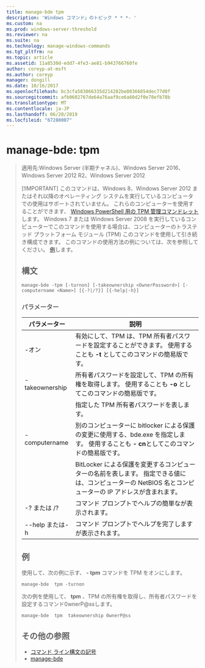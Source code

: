 ```yaml
---
title: manage-bde tpm
description: 'Windows コマンド」のトピック * * *- '
ms.custom: na
ms.prod: windows-server-threshold
ms.reviewer: na
ms.suite: na
ms.technology: manage-windows-commands
ms.tgt_pltfrm: na
ms.topic: article
ms.assetid: 11a8530d-edd7-4fe3-ae81-b943766760fe
author: coreyp-at-msft
ms.author: coreyp
manager: dongill
ms.date: 10/16/2017
ms.openlocfilehash: bc3cfa583866335d214282be08366854dec77d0f
ms.sourcegitcommit: afb0602767de64a76aaf9ce6a60d2f0e78efb78b
ms.translationtype: MT
ms.contentlocale: ja-JP
ms.lasthandoff: 06/20/2019
ms.locfileid: "67280007"
---
```

# <a name="manage-bde-tpm"></a>manage-bde: tpm

> 適用先:Windows Server (半期チャネル)、Windows Server 2016、Windows Server 2012 R2、Windows Server 2012
> 
> [!IMPORTANT]
> このコマンドは、Windows 8、Windows Server 2012 またはそれ以降のオペレーティング システムを実行しているコンピュータでの使用はサポートされていません。 これらのコンピューターを使用することができます、 [Windows PowerShell 用の TPM 管理コマンドレット](https://docs.microsoft.com/powershell/module/trustedplatformmodule/)します。
> Windows 7 または Windows Server 2008 を実行しているコンピューターでこのコマンドを使用する場合は、コンピューターのトラステッド プラットフォーム モジュール (TPM) このコマンドを使用して引き続き構成できます。 このコマンドの使用方法の例については、次を参照してください。 [例](#BKMK_Examples)します。
> ## <a name="syntax"></a>構文
> ```
> manage-bde -tpm [-turnon] [-takeownership <OwnerPassword>] [-computername <Name>] [{-?|/?}] [{-help|-h}]
> ```
> ### <a name="parameters"></a>パラメーター
> 
> |    パラメーター    |                                                                              説明                                                                               |
> |-----------------|------------------------------------------------------------------------------------------------------------------------------------------------------------------------|
> |     -オン     |              有効にして、TPM は、TPM 所有者パスワードを設定することができます。 使用することも **-t** としてこのコマンドの簡易版です。              |
> | -takeownership  |                      所有者パスワードを設定して、TPM の所有権を取得します。 使用することも **-o** としてこのコマンドの簡易版です。                       |
> | <OwnerPassword> |                                                      指定した TPM 所有者パスワードを表します。                                                       |
> |  -computername  | 別のコンピューターに bitlocker による保護の変更に使用する、bde.exe を指定します。 使用することも **- cn**としてこのコマンドの簡易版です。 |
> |     <Name>      |    BitLocker による保護を変更するコンピューターの名前を表します。 指定できる値には、コンピューターの NetBIOS 名とコンピューターの IP アドレスが含まれます。     |
> |    -? または /?     |                                                               コマンド プロンプトでヘルプの簡単なが表示されます。                                                               |
> |   --help または-h   |                                                             コマンド プロンプトでヘルプを完了しますが表示されます。                                                              |
> 
> ## <a name="BKMK_Examples"></a>例
> 使用して、次の例に示す、 **- tpm** コマンドを TPM をオンにします。
> ```
> manage-bde  tpm -turnon
> ```
> 次の例を使用して、 **tpm** 、TPM の所有権を取得し、所有者パスワードを設定するコマンド0wnerP@ssします。
> ```
> manage-bde  tpm  takeownership 0wnerP@ss
> ```
> ## <a name="additional-references"></a>その他の参照
> -   [コマンド ライン構文の記号](command-line-syntax-key.md)
> -   [manage-bde](manage-bde.md)
